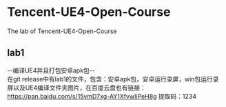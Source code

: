 # Tencent-UE4-Open-Course
The lab of Tencent-UE4-Open-Course  
## lab1
--编译UE4并且打包安卓apk包--  
在git release中有lab1的文件，包含：安卓apk包，安卓运行录屏，win包运行录屏以及UE4编译文件夹图片，在百度云盘也有链接：https://pan.baidu.com/s/15vmD7xg-AY1XfvwIiPeH8g 
提取码：1234

